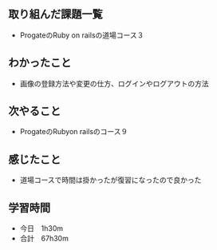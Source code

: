 ## 取り組んだ課題一覧
- ProgateのRuby on railsの道場コース３
## わかったこと
- 画像の登録方法や変更の仕方、ログインやログアウトの方法
## 次やること
- ProgateのRubyon railsのコース９
## 感じたこと
- 道場コースで時間は掛かったが復習になったので良かった
## 学習時間
- 今日　1h30m
- 合計　67h30m
